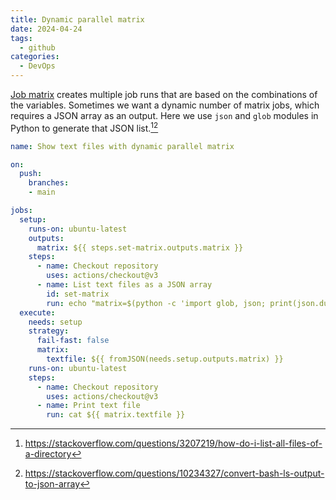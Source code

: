 ```yaml
---
title: Dynamic parallel matrix
date: 2024-04-24
tags:
  - github
categories:
  - DevOps
---
```


[Job matrix](https://docs.github.com/en/actions/using-jobs/using-a-matrix-for-your-jobs) creates multiple job runs that are based on the combinations of the variables. Sometimes we want a dynamic number of matrix jobs, which requires a JSON array as an output. Here we use `json` and `glob` modules in Python to generate that JSON list.[^list-in-dir][^ls-json]

<!-- more -->

[^list-in-dir]: https://stackoverflow.com/questions/3207219/how-do-i-list-all-files-of-a-directory
[^ls-json]: https://stackoverflow.com/questions/10234327/convert-bash-ls-output-to-json-array

```yaml
name: Show text files with dynamic parallel matrix

on:
  push:
    branches:
    - main

jobs:
  setup:
    runs-on: ubuntu-latest
    outputs:
      matrix: ${{ steps.set-matrix.outputs.matrix }}
    steps:
      - name: Checkout repository
        uses: actions/checkout@v3
      - name: List text files as a JSON array
        id: set-matrix
        run: echo "matrix=$(python -c 'import glob, json; print(json.dumps(glob.glob("*.txt")))')" >> $GITHUB_OUTPUT
  execute:
    needs: setup
    strategy:
      fail-fast: false
      matrix:
        textfile: ${{ fromJSON(needs.setup.outputs.matrix) }}
    runs-on: ubuntu-latest
    steps:
      - name: Checkout repository
        uses: actions/checkout@v3
      - name: Print text file
        run: cat ${{ matrix.textfile }}
```
